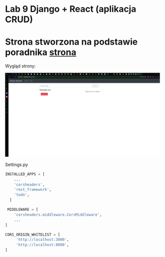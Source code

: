 # Lab 9 Django + React (aplikacja CRUD)
<h1>Strona stworzona na podstawie poradnika <a href="https://bezkoder.com/django-react-axios-rest-framework/" rel="nofollow">strona</a></h1

## Wygląd strony:


![list](/Lab9/bzkRestApis/SCR/1.PNG "Start")


Settings.py
``` python 
INSTALLED_APPS = [
    ...
    'corsheaders',         
    'rest_framework',
    'todo',     
  ]
```

``` python 
 MIDDLEWARE = [
    'corsheaders.middleware.CorsMiddleware',      
    ...
]
```
``` python 
CORS_ORIGIN_WHITELIST = [
     'http://localhost:3000',
     'http://localhost:8000',
]
```

